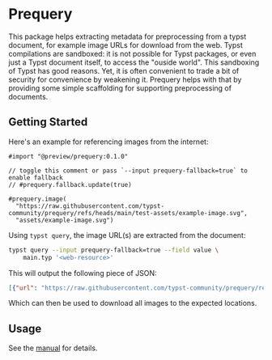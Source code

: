# Prequery

This package helps extracting metadata for preprocessing from a typst document, for example image URLs for download from the web. Typst compilations are sandboxed: it is not possible for Typst packages, or even just a Typst document itself, to access the "ouside world". This sandboxing of Typst has good reasons. Yet, it is often convenient to trade a bit of security for convenience by weakening it. Prequery helps with that by providing some simple scaffolding for supporting preprocessing of documents.

## Getting Started

Here's an example for referencing images from the internet:

```typ
#import "@preview/prequery:0.1.0"

// toggle this comment or pass `--input prequery-fallback=true` to enable fallback
// #prequery.fallback.update(true)

#prequery.image(
  "https://raw.githubusercontent.com/typst-community/prequery/refs/heads/main/test-assets/example-image.svg",
  "assets/example-image.svg")
```

Using `typst query`, the image URL(s) are extracted from the document:

```sh
typst query --input prequery-fallback=true --field value \
    main.typ '<web-resource>'
```

This will output the following piece of JSON:

```json
[{"url": "https://raw.githubusercontent.com/typst-community/prequery/refs/heads/main/test-assets/example-image.svg", "path": "assets/example-image.svg"}]
```

Which can then be used to download all images to the expected locations.

## Usage

See the [manual](docs/manual.pdf) for details.
